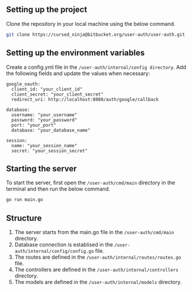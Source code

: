 ## Setting up the project

Clone the repository in your local machine using the below command.

```bash
git clone https://cursed_ninja@bitbucket.org/user-auth/user-auth.git
```

## Setting up the environment variables

Create a config.yml file in the `/user-auth/internal/config directory`. Add the following fields and update the values when necessary:

```
google_oauth:
  client_id: "your_client_id"
  client_secret: "your_client_secret"
  redirect_uri: http://localhost:8080/auth/google/callback

database:
  username: "your_username"
  password: "your_password"
  port: "your_port"
  database: "your_database_name"

session:
  name: "your_session_name"
  secret: "your_session_secret"

```

## Starting the server

To start the server, first open the `/user-auth/cmd/main` directory in the terminal and then run the below command.

```bash
go run main.go
```

## Structure

1. The server starts from the main.go file in the `/user-auth/cmd/main` directory.
2. Database connection is establised in the `/user-auth/internal/config/config.go` file.
3. The routes are defined in the `/user-auth/internal/routes/routes.go` file.
4. The controllers are defined in the `/user-auth/internal/controllers` directory.
5. The models are defined in the `/user-auth/internal/models` directory.
